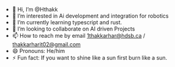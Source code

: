 - 👋 Hi, I’m @Hthakk
- 👀 I’m interested in Ai development and integration for robotics
- 🌱 I’m currently learning typescript and rust.
- 💞️ I’m looking to collaborate on AI driven Projects
- 📫 How to reach me by email 1thakkarhar@hdsb.ca / thakkarharit02@gmail.com
- 😄 Pronouns: He/him
- ⚡ Fun fact: If you want to shine like a sun first burn like a sun.

<!---
Hthakk/Hthakk is a ✨ special ✨ repository because its `README.md` (this file) appears on your GitHub profile.
You can click the Preview link to take a look at your changes.
--->
